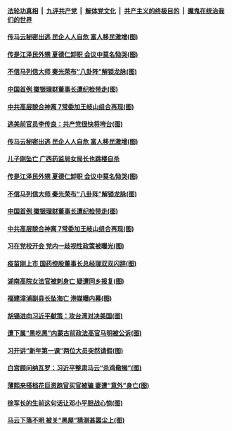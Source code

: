 

####  [法轮功真相](../../../../basic/blob/master/README.md?t=01160031) &nbsp;|&nbsp; [九评共产党](../../../../9ping.md/blob/master/README.md?t=01160031) &nbsp;|&nbsp; [解体党文化](../../../../jtdwh.md/blob/master/README.md?t=01160031)  &nbsp;|&nbsp; [共产主义的终极目的](../../../../gczydzjmd.md/blob/master/README.md?t=01160031) &nbsp;|&nbsp; [魔鬼在统治我们的世界](../../../../mgztzwmdsj.md/blob/master/README.md?t=01160031) 

#### [传马云秘密出逃 民企人人自危 富人移民激增(图)](../pages/p2/959193.md?t=01160031) 

#### [传是江泽民外甥 夏德仁卸职 会议中莫名恸哭(图)](../pages/p2/959182.md?t=01160031) 


#### [不信马列信大师 秦光荣布“八卦阵”解锁龙脉(图)](../pages/p2/959120.md?t=01160031) 

#### [中国首例 徽银理财董事长遭纪检带走(图)](../pages/p2/959111.md?t=01160031) 

#### [中共高层貌合神离 7常委加王岐山组合再现(图)](../pages/p2/959061.md?t=01160031) 

#### [逃美前官员李传良：共产党很快将垮台(图)](../pages/p2/959168.md?t=01160031) 

#### [传马云秘密出逃 民企人人自危 富人移民激增(图)](../pages/p2/959193.md?t=01160031) 

#### [儿子刚坠亡 广西药监局女局长也跳楼自杀](../pages/p2/959196.md?t=01160031) 

#### [传是江泽民外甥 夏德仁卸职 会议中莫名恸哭(图)](../pages/p2/959182.md?t=01160031) 


#### [不信马列信大师 秦光荣布“八卦阵”解锁龙脉(图)](../pages/p2/959120.md?t=01160031) 

#### [中国首例 徽银理财董事长遭纪检带走(图)](../pages/p2/959111.md?t=01160031) 

#### [中共高层貌合神离 7常委加王岐山组合再现(图)](../pages/p2/959061.md?t=01160031) 

#### [习在党校开会 党内一歧视性政策被曝光(图)](../pages/p2/959089.md?t=01160031) 


#### [疫苗刚上市 国药控股董事长总经理双双闪辞(图)](../pages/p2/958947.md?t=01160031) 

#### [湖南高院女法官被刺身亡 疑遭同乡报复(图)](../pages/p2/958980.md?t=01160031) 

#### [福建漳浦副县长坠海亡 港媒曝内幕(图)](../pages/p2/958964.md?t=01160031) 

#### [胡锡进向习近平献策：攻台湾对决美国(图)](../pages/p2/958942.md?t=01160031) 

#### [遭下属“黑吃黑”内蒙古前政法高官马明被公诉(图)](../pages/p2/958868.md?t=01160031) 

#### [​习开讲“新年第一课”两位大员突然请假(图)](../pages/p2/958859.md?t=01160031) 

#### [白宫顾问纳瓦罗：习近平整肃马云“杀鸡儆猴”(图)](../pages/p2/958833.md?t=01160031) 

#### [薄熙来搭档花巨资跑官买官被骗 妻遭“意外”身亡(图)](../pages/p2/958824.md?t=01160031) 

#### [徐军长的生前这句话让邓小平胆战心惊(图)](../pages/p2/958817.md?t=01160031) 

#### [马云下落不明 被关“黑屋”猜测甚嚣尘上(图)](../pages/p2/958713.md?t=01160031) 

